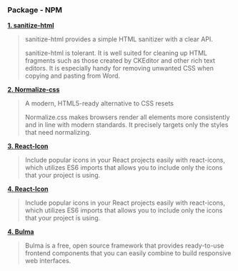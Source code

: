 ### Package - NPM

**[1. sanitize-html](https://www.npmjs.com/package/sanitize-html)**

> sanitize-html provides a simple HTML sanitizer with a clear API.
>
> sanitize-html is tolerant. It is well suited for cleaning up HTML fragments such as those created by CKEditor and other rich text editors. It is especially handy for removing unwanted CSS when copying and pasting from Word.

**[2. Normalize-css](https://necolas.github.io/normalize.css/)**

> A modern, HTML5-ready alternative to CSS resets
>
> Normalize.css makes browsers render all elements more consistently and in line with modern standards. It precisely targets only the styles that need normalizing.

**[3. React-Icon](https://github.com/react-icons/react-icons)**

> Include popular icons in your React projects easily with react-icons, which utilizes ES6 imports that allows you to include only the icons that your project is using.

**[4. React-Icon](https://github.com/react-icons/react-icons)**

> Include popular icons in your React projects easily with react-icons, which utilizes ES6 imports that allows you to include only the icons that your project is using.

**[4. Bulma](https://bulma.io/)**

> Bulma is a free, open source framework that provides ready-to-use frontend components that you can easily combine to build responsive web interfaces.
